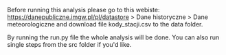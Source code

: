 Before running this analysis please go to this webiste: https://danepubliczne.imgw.pl/pl/datastore > Dane historyczne > Dane meteorologiczne and download file kody_stacji.csv to the data folder.

By running the run.py file the whole analysis will be done.
You can also run single steps from the src folder if you'd like.

